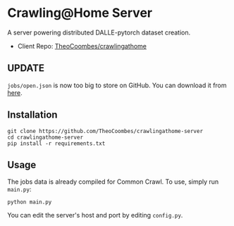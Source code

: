 # Crawling@Home Server
A server powering distributed DALLE-pytorch dataset creation.
* Client Repo: [TheoCoombes/crawlingathome](https://drive.google.com/file/d/1XeIuFikFBt1lK49BDni3d5-EjeG75yAA/view?usp=sharing)

## UPDATE
`jobs/open.json` is now too big to store on GitHub. You can download it from [here](https://drive.google.com/file/d/1rRIHShww5paNCLrXahwyGtHTa5kwEs1W/view?usp=sharing).

## Installation
```
git clone https://github.com/TheoCoombes/crawlingathome-server
cd crawlingathome-server
pip install -r requirements.txt
```

## Usage
The jobs data is already compiled for Common Crawl. To use, simply run `main.py`:
```
python main.py
```
You can edit the server's host and port by editing `config.py`.
